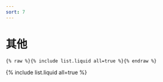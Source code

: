 ```yaml
---
sort: 7
---
```


# 其他

```
{% raw %}{% include list.liquid all=true %}{% endraw %}
```

{% include list.liquid all=true %}